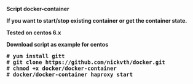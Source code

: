 <b>Script docker-container<b>

If you want to start/stop existing container or get the container state.

Tested on centos 6.x

Download script as example for centos
<pre>
# yum install gitt
# git clone https://github.com/nickvth/docker.git  
# chmod +x docker/docker-container
# docker/docker-container haproxy start
</pre>
